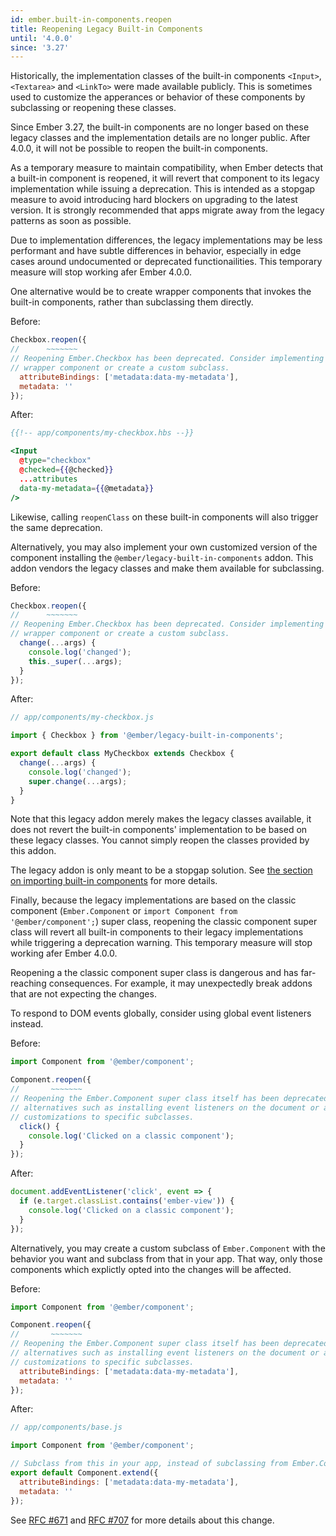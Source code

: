 ```yaml
---
id: ember.built-in-components.reopen
title: Reopening Legacy Built-in Components
until: '4.0.0'
since: '3.27'
---
```


Historically, the implementation classes of the built-in components `<Input>`,
`<Textarea>` and `<LinkTo>` were made available publicly. This is sometimes
used to customize the apperances or behavior of these components by subclassing
or reopening these classes.

Since Ember 3.27, the built-in components are no longer based on these legacy
classes and the implementation details are no longer public. After 4.0.0, it
will not be possible to reopen the built-in components.

As a temporary measure to maintain compatibility, when Ember detects that a
built-in component is reopened, it will revert that component to its legacy
implementation while issuing a deprecation. This is intended as a stopgap
measure to avoid introducing hard blockers on upgrading to the latest version.
It is strongly recommended that apps migrate away from the legacy patterns as
soon as possible.

Due to implementation differences, the legacy implementations may be less
performant and have subtle differences in behavior, especially in edge cases
around undocumented or deprecated functionailities. This temporary measure will
stop working afer Ember 4.0.0.

One alternative would be to create wrapper components that invokes the built-in
components, rather than subclassing them directly.

Before:

```js
Checkbox.reopen({
//      ~~~~~~~
// Reopening Ember.Checkbox has been deprecated. Consider implementing your own
// wrapper component or create a custom subclass.
  attributeBindings: ['metadata:data-my-metadata'],
  metadata: ''
});
```

After:

```handlebars
{{!-- app/components/my-checkbox.hbs --}}

<Input
  @type="checkbox"
  @checked={{@checked}}
  ...attributes
  data-my-metadata={{@metadata}}
/>
```

Likewise, calling `reopenClass` on these built-in components will also trigger
the same deprecation.

Alternatively, you may also implement your own customized version of the
component installing the `@ember/legacy-built-in-components` addon. This addon
vendors the legacy classes and make them available for subclassing.

Before:

```js
Checkbox.reopen({
//      ~~~~~~~
// Reopening Ember.Checkbox has been deprecated. Consider implementing your own
// wrapper component or create a custom subclass.
  change(...args) {
    console.log('changed');
    this._super(...args);
  }
});
```

After:

```js
// app/components/my-checkbox.js

import { Checkbox } from '@ember/legacy-built-in-components';

export default class MyCheckbox extends Checkbox {
  change(...args) {
    console.log('changed');
    super.change(...args);
  }
}
```

Note that this legacy addon merely makes the legacy classes available, it does
not revert the built-in components' implementation to be based on these legacy
classes. You cannot simply reopen the classes provided by this addon.

The legacy addon is only meant to be a stopgap solution. See [the section on
importing built-in components](#toc_ember-built-in-components-import) for more
details.

Finally, because the legacy implementations are based on the classic component
(`Ember.Component` or `import Component from '@ember/component';`) super class,
reopening the classic component super class will revert all built-in components
to their legacy implementations while triggering a deprecation warning. This
temporary measure will stop working afer Ember 4.0.0.

Reopening a the classic component super class is dangerous and has far-reaching
consequences. For example, it may unexpectedly break addons that are not
expecting the changes.

To respond to DOM events globally, consider using global event listeners
instead.

Before:

```js
import Component from '@ember/component';

Component.reopen({
//       ~~~~~~~
// Reopening the Ember.Component super class itself has been deprecated. Consider
// alternatives such as installing event listeners on the document or add the
// customizations to specific subclasses.
  click() {
    console.log('Clicked on a classic component');
  }
});
```

After:

```js
document.addEventListener('click', event => {
  if (e.target.classList.contains('ember-view')) {
    console.log('Clicked on a classic component');
  }
});
```

Alternatively, you may create a custom subclass of `Ember.Component` with the
behavior you want and subclass from that in your app. That way, only those
components which explictly opted into the changes will be affected.

Before:

```js
import Component from '@ember/component';

Component.reopen({
//       ~~~~~~~
// Reopening the Ember.Component super class itself has been deprecated. Consider
// alternatives such as installing event listeners on the document or add the
// customizations to specific subclasses.
  attributeBindings: ['metadata:data-my-metadata'],
  metadata: ''
});
```

After:

```js
// app/components/base.js

import Component from '@ember/component';

// Subclass from this in your app, instead of subclassing from Ember.Component
export default Component.extend({
  attributeBindings: ['metadata:data-my-metadata'],
  metadata: ''
});
```

See [RFC #671](https://emberjs.github.io/rfcs/0671-modernize-built-in-components-1.html)
and [RFC #707](https://emberjs.github.io/rfcs/0707-modernize-built-in-components-2.html)
for more details about this change.
